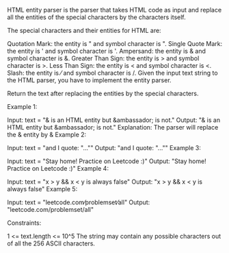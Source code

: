 HTML entity parser is the parser that takes HTML code as input and replace all the entities of the special characters by the characters itself.

The special characters and their entities for HTML are:

Quotation Mark: the entity is &quot; and symbol character is ".
Single Quote Mark: the entity is &apos; and symbol character is '.
Ampersand: the entity is &amp; and symbol character is &.
Greater Than Sign: the entity is &gt; and symbol character is >.
Less Than Sign: the entity is &lt; and symbol character is <.
Slash: the entity is &frasl; and symbol character is /.
Given the input text string to the HTML parser, you have to implement the entity parser.

Return the text after replacing the entities by the special characters.

 

Example 1:

Input: text = "&amp; is an HTML entity but &ambassador; is not."
Output: "& is an HTML entity but &ambassador; is not."
Explanation: The parser will replace the &amp; entity by &
Example 2:

Input: text = "and I quote: &quot;...&quot;"
Output: "and I quote: \"...\""
Example 3:

Input: text = "Stay home! Practice on Leetcode :)"
Output: "Stay home! Practice on Leetcode :)"
Example 4:

Input: text = "x &gt; y &amp;&amp; x &lt; y is always false"
Output: "x > y && x < y is always false"
Example 5:

Input: text = "leetcode.com&frasl;problemset&frasl;all"
Output: "leetcode.com/problemset/all"
 

Constraints:

1 <= text.length <= 10^5
The string may contain any possible characters out of all the 256 ASCII characters.
